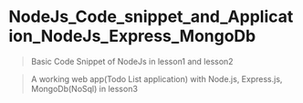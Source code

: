 # NodeJs_Code_snippet_and_Application_NodeJs_Express_MongoDb

> Basic Code Snippet of NodeJs in lesson1 and lesson2


> A working web app(Todo List application) with Node.js, Express.js, MongoDb(NoSql) in lesson3

